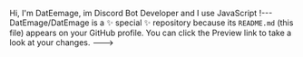 Hi, I'm DatEemage, im Discord Bot Developer and I use JavaScript
!---
DatEmage/DatEmage is a ✨ special ✨ repository because its `README.md` (this file) appears on your GitHub profile.
You can click the Preview link to take a look at your changes.
--->
